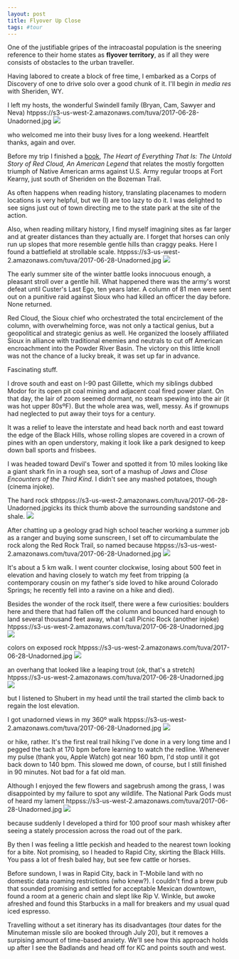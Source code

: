 ```yaml
---
layout: post
title: Flyover Up Close
tags: #tour
--- 
```


One of the justifiable gripes of the intracoastal population is the sneering reference to their home states as **flyover territory**, as if all they were consists of obstacles to the urban traveller.

Having labored to create a block of free time, I embarked as a Corps of Discovery of one to drive solo over a good chunk of it. I'll begin *in media res* with Sheriden, WY.

I left my hosts, the wonderful Swindell family (Bryan, Cam, Sawyer and Neva)
htppss://s3-us-west-2.amazonaws.com/tuva/2017-06-28-Unadorned.jpg
![](htppss://s3-us-west-2.amazonaws.com/2016-06-28-Swindells.jpg)

who welcomed me into their busy lives for a long weekend. Heartfelt thanks, again and over.

Before my trip I finished a [book], *The Heart of Everything That Is: The Untold Story of Red Cloud, An American Legend* that relates the mostly forgotten triumph of Native American arms against U.S. Army regular troops at Fort Kearny, just south of Sheriden on the Bozeman Trail.

As often happens when reading history, translating placenames to modern locations is very helpful, but we (I) are too lazy to do it. I was delighted to see signs just out of town directing me to the state park at the site of the action.

Also, when reading military history, I find myself imagining sites as far larger and at greater distances than they actually are. I forget that horses can only run up slopes that more resemble gentle hills than craggy peaks. Here I found a battlefield at strollable scale.
htppss://s3-us-west-2.amazonaws.com/tuva/2017-06-28-Unadorned.jpg
![](htppss://s3-us-west-2.amazonaws.com/2016-06-28-RedCloud.jpg)

The early summer site of the winter battle looks innocuous enough, a pleasant stroll over a gentle hill. What happened there was the army's worst defeat until Custer's Last Ego, ten years later. A column of 81 men were sent out on a punitive raid against Sioux who had killed an officer the day before. None returned.

Red Cloud, the Sioux chief who orchestrated the total encirclement of the column, with overwhelming force, was not only a tactical genius, but a geopolitical and strategic genius as well. He organized the loosely affiliated Sioux in alliance with traditional enemies and neutrals to cut off American encroachment into the Powder River Basin. The victory on this little knoll was not the chance of a lucky break, it was set up far in advance.

Fascinating stuff.

I drove south and east on I-90 past Gillette, which my siblings dubbed Modor for its open pit coal mining and adjacent coal fired power plant. On that day, the lair of zoom seemed dormant, no steam spewing into the air (it was hot upper 80sºF). But the whole area was, well, messy. As if grownups had neglected to put away their toys for a century.

It was a relief to leave the interstate and head back north and east toward the edge of the Black Hills, whose rolling slopes are covered in a crown of pines with an open understory, making it look like a park designed to keep down ball sports and frisbees.

I was headed toward Devil's Tower and spotted it from 10 miles looking like a giant shark fin in a rough sea, sort of a mashup of *Jaws* and *Close Encounters of the Third Kind.* I didn't see any mashed potatoes, though (cinema injoke).

The hard rock sthtppss://s3-us-west-2.amazonaws.com/tuva/2017-06-28-Unadorned.jpgicks its thick thumb above the surrounding sandstone and shale.
![](htppss://s3-us-west-2.amazonaws.com/2016-06-28-DevilsTower.jpg)

After chatting up a geology grad high school teacher working a summer job as a ranger and buying some sunscreen, I set off to circumambulate the rock along the Red Rock Trail, so named because 
htppss://s3-us-west-2.amazonaws.com/tuva/2017-06-28-Unadorned.jpg
![](htppss://s3-us-west-2.amazonaws.com/2016-06-28-RedRock.jpg)

It's about a 5 km walk. I went counter clockwise, losing about 500 feet in elevation and having closely to watch my feet from tripping (a contemporary cousin on my father's side loved to hike around Colorado Springs; he recently fell into a ravine on a hike and died). 

Besides the wonder of the rock itself, there were a few curiosities: boulders here and there that had fallen off the column and bounced hard enough to land several thousand feet away, what I call Picnic Rock (another injoke)
htppss://s3-us-west-2.amazonaws.com/tuva/2017-06-28-Unadorned.jpg
![](htppss://s3-us-west-2.amazonaws.com/2016-06-28-PicnicRock.jpg)

colors on exposed rock
htppss://s3-us-west-2.amazonaws.com/tuva/2017-06-28-Unadorned.jpg
![](htppss://s3-us-west-2.amazonaws.com/2016-06-28-Lichen.jpg)

an overhang that looked like a leaping trout (ok, that's a stretch)
htppss://s3-us-west-2.amazonaws.com/tuva/2017-06-28-Unadorned.jpg
![](htppss://s3-us-west-2.amazonaws.com/2016-06-28-TheTrout.jpg)

but I listened to Shubert in my head until the trail started the climb back to regain the lost elevation.

I got unadorned views in my 360º walk
htppss://s3-us-west-2.amazonaws.com/tuva/2017-06-28-Unadorned.jpg
![](htppss://s3-us-west-2.amazonaws.com/2016-06-28-Unadorned.jpg)

or hike, rather. It's the first real trail hiking I've done in a very long time and I pegged the tach at 170 bpm before learning to watch the redline. Whenever my pulse (thank you, Apple Watch) got near 160 bpm, I'd stop until it got back down to 140 bpm. This slowed me down, of course, but I still finished in 90 minutes. Not bad for a fat old man.

Although I enjoyed the few flowers and sagebrush among the grass, I was disappointed by my failure to spot any wildlife. The National Park Gods must of heard my lament
htppss://s3-us-west-2.amazonaws.com/tuva/2017-06-28-Unadorned.jpg
![](htppss://s3-us-west-2.amazonaws.com/2016-06-28-100proof.jpg)

because suddenly I developed a third for 100 proof sour mash whiskey after seeing a stately procession across the road out of the park.

By then I was feeling a little peckish and headed to the nearest town looking for a bite. Not promising, so I headed to Rapid City, skirting the Black Hills. You pass a lot of fresh baled hay, but see few cattle or horses. 

Before sundown, I was in Rapid City, back in T-Mobile land with no domestic data roaming restrictions (who knew?). I couldn't find a brew pub that sounded promising and settled for acceptable Mexican downtown, found a room at a generic chain and slept like Rip V. Winkle, but awoke afreshed and found this Starbucks in a mall for breakers and my usual quad iced espresso. 

Travelling without a set itinerary has its disadvantages (tour dates for the Minuteman missle silo are booked through July 20), but it removes a surpising amount of time-based anxiety. We'll see how this approach holds up after I see the Badlands and head off for KC and points south and west.










[book]: htpps://amzn.to/2tphXPR
